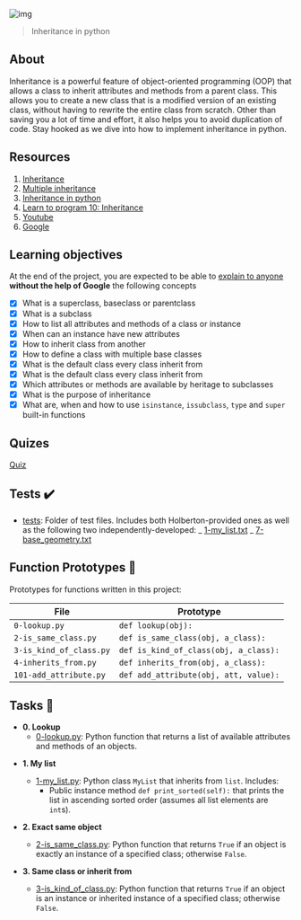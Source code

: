 ![img](https://assets.imaginablefutures.com/media/images/ALX_Logo.max-200x150.png)

> Inheritance in python

## About

Inheritance is a powerful feature of object-oriented programming (OOP) that allows a class to inherit attributes and methods from a parent class. This allows you to create a new class that is a modified version of an existing class, without having to rewrite the entire class from scratch. Other than saving you a lot of time and effort, it also helps you to avoid duplication of code. Stay hooked as we dive into how to implement inheritance in python.

## Resources

1. [Inheritance](https://docs.python.org/3/tutorial/classes.html#inheritance)
2. [Multiple inheritance](https://docs.python.org/3/tutorial/classes.html#multiple-inheritance)
3. [Inheritance in python](https://www.geeksforgeeks.org/inheritance-in-python/)
4. [Learn to program 10: Inheritance](https://www.youtube.com/watch?v=d8kCdLCi6Lk)
5. [Youtube](https://www.youtube.com/results?search_query=Inheritance+in+python)
6. [Google](https://www.google.com/search?q=Inheritance+python)

## Learning objectives

At the end of the project, you are expected to be able to [explain to anyone](https://fs.blog/feynman-learning-technique/) **without the help of Google** the following concepts

- [x] What is a superclass, baseclass or parentclass
- [x] What is a subclass
- [x] How to list all attributes and methods of a class or instance
- [x] When can an instance have new attributes
- [x] How to inherit class from another
- [x] How to define a class with multiple base classes
- [x] What is the default class every class inherit from
- [x] What is the default class every class inherit from
- [x] Which attributes or methods are available by heritage to subclasses
- [x] What is the purpose of inheritance
- [x] What are, when and how to use `isinstance`, `issubclass`, `type` and `super` built-in functions

## Quizes

[Quiz](./quiz.md)

## Tests :heavy_check_mark:

- [tests](./tests): Folder of test files. Includes both Holberton-provided ones
  as well as the following two independently-developed:
  _ [1-my_list.txt](./1-my_list.txt)
  _ [7-base_geometry.txt](./7-base_geometry.txt)

## Function Prototypes :floppy_disk:

Prototypes for functions written in this project:

| File                    | Prototype                             |
| ----------------------- | ------------------------------------- |
| `0-lookup.py`           | `def lookup(obj):`                    |
| `2-is_same_class.py`    | `def is_same_class(obj, a_class):`    |
| `3-is_kind_of_class.py` | `def is_kind_of_class(obj, a_class):` |
| `4-inherits_from.py`    | `def inherits_from(obj, a_class):`    |
| `101-add_attribute.py`  | `def add_attribute(obj, att, value):` |

## Tasks :page_with_curl:

- **0. Lookup**
  - [0-lookup.py](./0-lookup.py): Python function that returns a list of available attributes
    and methods of an objects.

* **1. My list**

  - [1-my_list.py](./1-my_list.py): Python class `MyList` that inherits from `list`. Includes:
    - Public instance method `def print_sorted(self):` that prints the list in
      ascending sorted order (assumes all list elements are `int`s).

* **2. Exact same object**

  - [2-is_same_class.py](./2-is_same_class.py): Python function that returns `True` if an object is
    exactly an instance of a specified class; otherwise `False`.

* **3. Same class or inherit from**
  - [3-is_kind_of_class.py](./3-is_kind_of_class.py): Python function that returns `True` if an object is
    an instance or inherited instance of a specified class; otherwise `False`.
